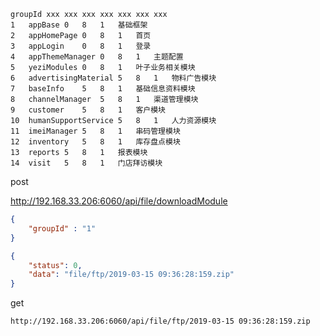 
```
groupId xxx xxx xxx xxx xxx xxx xxx 
1	appBase	0	8	1	基础框架
2	appHomePage	0	8	1	首页
3	appLogin	0	8	1	登录
4	appThemeManager	0	8	1	主题配置
5	yeziModules	0	8	1	叶子业务相关模块
6	advertisingMaterial	5	8	1	物料广告模块
7	baseInfo	5	8	1	基础信息资料模块
8	channelManager	5	8	1	渠道管理模块
9	customer	5	8	1	客户模块
10	humanSupportService	5	8	1	人力资源模块
11	imeiManager	5	8	1	串码管理模块
12	inventory	5	8	1	库存盘点模块
13	reports	5	8	1	报表模块
14	visit	5	8	1	门店拜访模块
```

post

http://192.168.33.206:6060/api/file/downloadModule

```json
{
	"groupId" : "1"
}
```

```json
{
    "status": 0,
    "data": "file/ftp/2019-03-15 09:36:28:159.zip"
}
```

get

```
http://192.168.33.206:6060/api/file/ftp/2019-03-15 09:36:28:159.zip
```




